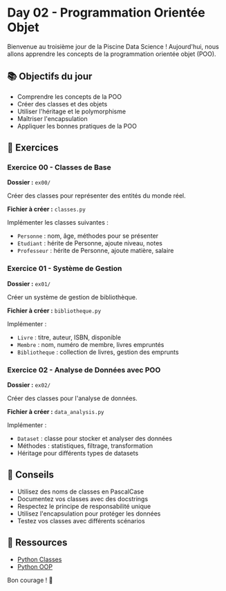 # Day 02 - Programmation Orientée Objet

Bienvenue au troisième jour de la Piscine Data Science ! Aujourd'hui, nous allons apprendre les concepts de la programmation orientée objet (POO).

## 📚 Objectifs du jour

- Comprendre les concepts de la POO
- Créer des classes et des objets
- Utiliser l'héritage et le polymorphisme
- Maîtriser l'encapsulation
- Appliquer les bonnes pratiques de la POO

## 📝 Exercices

### Exercice 00 - Classes de Base
**Dossier :** `ex00/`

Créer des classes pour représenter des entités du monde réel.

**Fichier à créer :** `classes.py`

Implémenter les classes suivantes :
- `Personne` : nom, âge, méthodes pour se présenter
- `Etudiant` : hérite de Personne, ajoute niveau, notes
- `Professeur` : hérite de Personne, ajoute matière, salaire

### Exercice 01 - Système de Gestion
**Dossier :** `ex01/`

Créer un système de gestion de bibliothèque.

**Fichier à créer :** `bibliotheque.py`

Implémenter :
- `Livre` : titre, auteur, ISBN, disponible
- `Membre` : nom, numéro de membre, livres empruntés
- `Bibliotheque` : collection de livres, gestion des emprunts

### Exercice 02 - Analyse de Données avec POO
**Dossier :** `ex02/`

Créer des classes pour l'analyse de données.

**Fichier à créer :** `data_analysis.py`

Implémenter :
- `Dataset` : classe pour stocker et analyser des données
- Méthodes : statistiques, filtrage, transformation
- Héritage pour différents types de datasets

## 🎯 Conseils

- Utilisez des noms de classes en PascalCase
- Documentez vos classes avec des docstrings
- Respectez le principe de responsabilité unique
- Utilisez l'encapsulation pour protéger les données
- Testez vos classes avec différents scénarios

## 📖 Ressources

- [Python Classes](https://docs.python.org/3/tutorial/classes.html)
- [Python OOP](https://realpython.com/python3-object-oriented-programming/)

Bon courage ! 🚀
